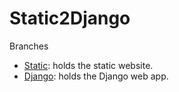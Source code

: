 # Static2Django

Branches

-   [Static](https://github.com/nintedev/Static2Django/tree/static): holds the static website.
-   [Django](https://github.com/nintedev/Static2Django/tree/django): holds the Django web app.
